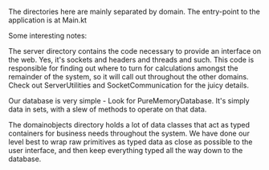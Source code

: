 The directories here are mainly separated by domain.  The entry-point to the application
is at Main.kt

Some interesting notes:

The server directory contains the code necessary to provide an interface on the web. Yes,
it's sockets and headers and threads and such.  This code is responsible for finding out
where to turn for calculations amongst the remainder of the system, so it will call out
throughout the other domains.  Check out ServerUtilities and SocketCommunication for the
juicy details.

Our database is very simple - Look for PureMemoryDatabase.  It's simply data in sets, with
a slew of methods to operate on that data.

The domainobjects directory holds a lot of data classes that act as typed containers for
business needs throughout the system.  We have done our level best to wrap raw primitives
as typed data as close as possible to the user interface, and then keep everything typed
all the way down to the database.



